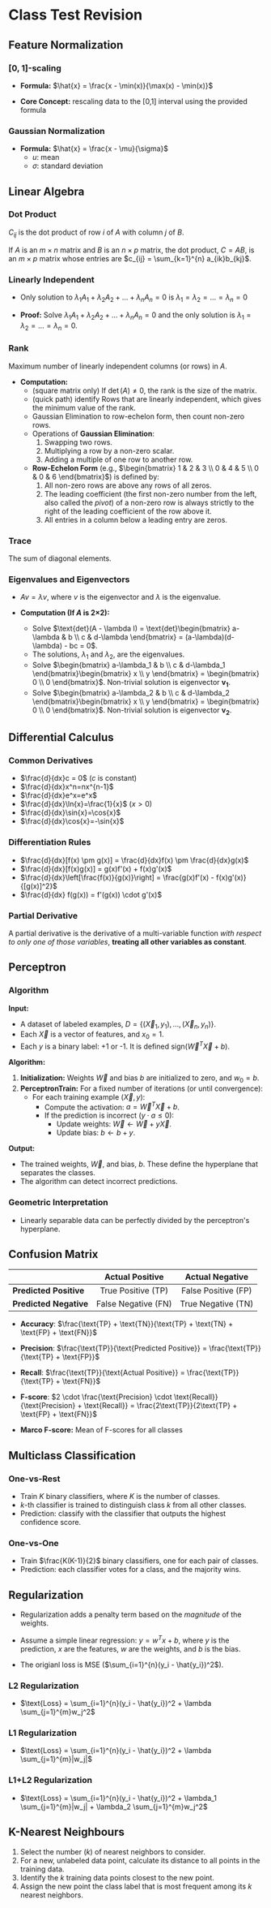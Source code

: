 # Class Test Revision

## Feature Normalization

### [0, 1]-scaling

- **Formula:** $\hat{x} = \frac{x - \min(x)}{\max(x) - \min(x)}$

- **Core Concept:** rescaling data to the [0,1] interval using the provided formula

### Gaussian Normalization

- **Formula:** $\hat{x} = \frac{x - \mu}{\sigma}$
  - $u$: mean
  - $\sigma$: standard deviation

## Linear Algebra

### Dot Product

$C_{ij}$ is the dot product of row $i$ of $A$ with column $j$ of $B$.

If $A$ is an $m \times n$ matrix and $B$ is an $n \times p$ matrix, the dot product, $C = AB$, is an $m \times p$ matrix whose entries are $c_{ij} = \sum_{k=1}^{n} a_{ik}b_{kj}$.

### Linearly Independent

- Only solution to $\lambda_1A_1 + \lambda_2A_2 + ... + \lambda_nA_n = 0$ is $\lambda_1 = \lambda_2 = ... = \lambda_n = 0$

- **Proof:** Solve $\lambda_1A_1 + \lambda_2A_2 + ... + \lambda_nA_n = 0$ and the only solution is $\lambda_1 = \lambda_2 = ... = \lambda_n = 0$.

### Rank

Maximum number of linearly independent columns (or rows) in $A$.

- **Computation:**
  - (square matrix only) If $\det(A) \neq 0$, the rank is the size of the matrix.
  - (quick path) identify Rows that are linearly independent, which gives the minimum value of the rank.
  - Gaussian Elimination to row-echelon form, then count non-zero rows.
  - Operations of **Gaussian Elimination**:
    1.  Swapping two rows.
    2.  Multiplying a row by a non-zero scalar.
    3.  Adding a multiple of one row to another row.
  - **Row-Echelon Form** (e.g., $\begin{bmatrix} 1 & 2 & 3 \\ 0 & 4 & 5 \\ 0 & 0 & 6 \end{bmatrix}$) is defined by:
    1.  All non-zero rows are above any rows of all zeros.
    2.  The leading coefficient (the first non-zero number from the left, also called the *pivot*) of a non-zero row is always strictly to the right of the leading coefficient of the row above it.
    3.  All entries in a column below a leading entry are zeros.

### Trace

The sum of diagonal elements.

### Eigenvalues and Eigenvectors

- $Av = \lambda v$, where $v$ is the eigenvector and $\lambda$ is the eigenvalue.

- **Computation (If $A$ is 2×2):**
  - Solve $\text{det}(A - \lambda I) = \text{det}\begin{bmatrix} a-\lambda & b \\ c & d-\lambda \end{bmatrix} = (a-\lambda)(d-\lambda) - bc = 0$.
  - The solutions, $\lambda_1$ and $\lambda_2$, are the eigenvalues.
  - Solve $\begin{bmatrix} a-\lambda_1 & b \\ c & d-\lambda_1 \end{bmatrix}\begin{bmatrix} x \\ y \end{bmatrix} = \begin{bmatrix} 0 \\ 0 \end{bmatrix}$. Non-trivial solution is eigenvector $\mathbf{v_1}$.
  - Solve $\begin{bmatrix} a-\lambda_2 & b \\ c & d-\lambda_2 \end{bmatrix}\begin{bmatrix} x \\ y \end{bmatrix} = \begin{bmatrix} 0 \\ 0 \end{bmatrix}$. Non-trivial solution is eigenvector $\mathbf{v_2}$.

## Differential Calculus

### Common Derivatives

- $\frac{d}{dx}c = 0$ ($c$ is constant)
- $\frac{d}{dx}x^n=nx^{n-1}$
- $\frac{d}{dx}e^x=e^x$
- $\frac{d}{dx}\ln{x}=\frac{1}{x}$ ($x > 0$)
- $\frac{d}{dx}\sin{x}=\cos{x}$
- $\frac{d}{dx}\cos{x}=-\sin{x}$

### Differentiation Rules

- $\frac{d}{dx}[f(x) \pm g(x)] = \frac{d}{dx}f(x) \pm \frac{d}{dx}g(x)$
- $\frac{d}{dx}[f(x)g(x)] = g(x)f'(x) + f(x)g'(x)$
- $\frac{d}{dx}\left[\frac{f(x)}{g(x)}\right] = \frac{g(x)f'(x) - f(x)g'(x)}{[g(x)]^2}$
- $\frac{d}{dx} f(g(x)) = f'(g(x)) \cdot g'(x)$

### Partial Derivative

A partial derivative is the derivative of a multi-variable function *with respect to only one of those variables*, **treating all other variables as constant**.

## Perceptron

### Algorithm

**Input:**

*   A dataset of labeled examples, $D = \{(\vec{X}_1, y_1), ..., (\vec{X}_n, y_n)\}$.
*   Each $\vec{X}$ is a vector of features, and $x_0=1$.
*   Each $y$ is a binary label: +1 or -1. It is defined $\text{sign}(\vec{W}^T\vec{X} + b)$.

**Algorithm:**

1.  **Initialization:** Weights $\vec{W}$ and bias $b$ are initialized to zero, and $w_0=b$.
2.  **PerceptronTrain:** For a fixed number of iterations (or until convergence):
    *   For each training example $(\vec{X}, y)$:
        *   Compute the activation: $a = \vec{W}^T\vec{X} + b$.
        *   If the prediction is incorrect ($y \cdot a \le 0$):
            *   Update weights: $\vec{W} \leftarrow \vec{W} + y\vec{X}$.
            *   Update bias: $b \leftarrow b + y$.

**Output:**

*   The trained weights, $\vec{W}$, and bias, $b$. These define the hyperplane that separates the classes.
* The algorithm can detect incorrect predictions.

### Geometric Interpretation

- Linearly separable data can be perfectly divided by the perceptron's hyperplane.

## Confusion Matrix

|                        |   Actual Positive   |   Actual Negative   |
| :--------------------- | :-----------------: | :-----------------: |
| **Predicted Positive** | True Positive (TP)  | False Positive (FP) |
| **Predicted Negative** | False Negative (FN) | True Negative (TN)  |

- **Accuracy**: $\frac{\text{TP} + \text{TN}}{\text{TP} + \text{TN} + \text{FP} + \text{FN}}$
- **Precision**: $\frac{\text{TP}}{\text{Predicted Positive}} = \frac{\text{TP}}{\text{TP} + \text{FP}}$
- **Recall**: $\frac{\text{TP}}{\text{Actual Positive}} = \frac{\text{TP}}{\text{TP} + \text{FN}}$
- **F-score**: $2 \cdot \frac{\text{Precision} \cdot \text{Recall}}{\text{Precision} + \text{Recall}} = \frac{2\text{TP}}{2\text{TP} + \text{FP} + \text{FN}}$

- **Marco F-score:** Mean of F-scores for all classes

## Multiclass Classification 

### One-vs-Rest

- Train $K$ binary classifiers, where $K$ is the number of classes.
- $k$-th classifier is trained to distinguish class $k$ from all other classes.
- Prediction: classify with the classifier that outputs the highest confidence score.

### One-vs-One

- Train $\frac{K(K-1)}{2}$ binary classifiers, one for each pair of classes.
- Prediction: each classifier votes for a class, and the majority wins.

## Regularization

- Regularization adds a penalty term based on the *magnitude* of the weights.

- Assume a simple linear regression: $y = w^Tx + b$, where $y$ is the prediction, $x$ are the features, $w$ are the weights, and $b$ is the bias.
- The origianl loss is MSE ($\sum_{i=1}^{n}(y_i - \hat{y_i})^2$).

### L2 Regularization

- $\text{Loss} = \sum_{i=1}^{n}(y_i - \hat{y_i})^2 + \lambda \sum_{j=1}^{m}w_j^2$

### L1 Regularization

- $\text{Loss} = \sum_{i=1}^{n}(y_i - \hat{y_i})^2 + \lambda \sum_{j=1}^{m}|w_j|$

### L1+L2 Regularization

- $\text{Loss} = \sum_{i=1}^{n}(y_i - \hat{y_i})^2 + \lambda_1 \sum_{j=1}^{m}|w_j| + \lambda_2 \sum_{j=1}^{m}w_j^2$

## K-Nearest Neighbours

1. Select the number ($k$) of nearest neighbors to consider.
2. For a new, unlabeled data point, calculate its distance to all points in the training data.
3. Identify the $k$ training data points closest to the new point.
4. Assign the new point the class label that is most frequent among its $k$ nearest neighbors.